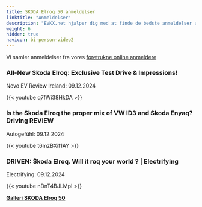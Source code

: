 ```yaml
---
title: SKODA Elroq 50 anmeldelser
linktitle: "Anmeldelser"
description: "EVKX.net hjælper dig med at finde de bedste anmeldelser af denne model."
weight: 6
hidden: true
navicon: bi-person-video2
---
```

Vi samler anmeldelser fra vores [foretrukne online anmeldere](../../../../../guides/evreviewers/)

<div class="container text-center shadow p-2 pe-4 mb-5 bg-body-tertiary rounded border">
<h3>All-New Skoda Elroq: Exclusive Test Drive & Impressions!</h3>
<p>Nevo EV Review Ireland: 09.12.2024</p>

{{< youtube q7fWi38HkDA >}}

</div>
<div class="container text-center shadow p-2 pe-4 mb-5 bg-body-tertiary rounded border">
<h3>Is the Skoda Elroq the proper mix of VW ID3 and Skoda Enyaq? Driving REVIEW</h3>
<p>Autogefühl: 09.12.2024</p>

{{< youtube t6mzBXif1AY >}}

</div>
<div class="container text-center shadow p-2 pe-4 mb-5 bg-body-tertiary rounded border">
<h3>DRIVEN: Škoda Elroq. Will it roq your world ? | Electrifying</h3>
<p>Electrifying: 09.12.2024</p>

{{< youtube nDnT4BJLMpI >}}

</div>
<div class="mt-3 mb-3">
<a href="../gallery/" class="text-decoration-none text-black">
<strong><i class="bi-arrow-left"></i>Galleri  </strong>
</a>
<a href="../" class="text-decoration-none text-black float-end">
<strong>SKODA Elroq 50 <i class="bi-arrow-right"></i></strong>
</a>
</div>
